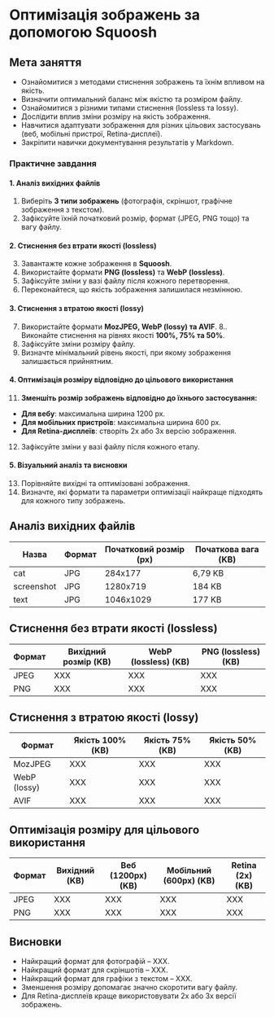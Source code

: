 # Оптимізація зображень за допомогою Squoosh

## Мета заняття
- Ознайомитися з методами стиснення зображень та їхнім впливом на якість.
- Визначити оптимальний баланс між якістю та розміром файлу.
- Ознайомитися з різними типами стиснення (lossless та lossy).
- Дослідити вплив зміни розміру на якість зображення.
- Навчитися адаптувати зображення для різних цільових застосувань (веб, мобільні пристрої, Retina-дисплеї).
- Закріпити навички документування результатів у Markdown.


### Практичне завдання 
#### 1. Аналіз вихідних файлів
1. Виберіть **3 типи зображень** (фотографія, скріншот, графічне зображення з текстом).
2. Зафіксуйте їхній початковий розмір, формат (JPEG, PNG тощо) та вагу файлу.

#### 2. Стиснення без втрати якості (lossless)
3. Завантажте кожне зображення в **Squoosh**.
4. Використайте формати **PNG (lossless)** та **WebP (lossless)**.
5. Зафіксуйте зміни у вазі файлу після кожного перетворення.
6. Переконайтеся, що якість зображення залишилася незмінною.

#### 3. Стиснення з втратою якості (lossy)
7. Використайте формати **MozJPEG, WebP (lossy) та AVIF**.
8.. Виконайте стиснення на рівнях якості **100%, 75% та 50%**.
9. Зафіксуйте зміни розміру файлу.
10. Визначте мінімальний рівень якості, при якому зображення залишається прийнятним.

#### 4. Оптимізація розміру відповідно до цільового використання
11. **Зменшіть розмір зображень відповідно до їхнього застосування:**
- **Для вебу**: максимальна ширина 1200 px.
- **Для мобільних пристроїв**: максимальна ширина 600 px.
- **Для Retina-дисплеїв**: створіть 2x або 3x версію зображення.
12. Зафіксуйте зміни у вазі файлу після кожного етапу.

#### 5. Візуальний аналіз та висновки
13. Порівняйте вихідні та оптимізовані зображення.
14. Визначте, які формати та параметри оптимізації найкраще підходять для кожного типу зображень.

## Аналіз вихідних файлів

| Назва | Формат | Початковий розмір (px) | Початкова вага (KB) |
|---------------|--------|------------------|-----------------|
| cat | JPG | 284x177 | 6,79 KB |
| screenshot | JPG | 1280x719 | 184 KB |
| text | JPG | 1046x1029 | 177 KB |


## Стиснення без втрати якості (lossless)

| Формат | Вихідний розмір (KB) | WebP (lossless) (KB) | PNG (lossless) (KB) |
|--------|-----------------|-------------------|-----------------|
| JPEG | ХХХ | ХХХ | ХХХ |
| PNG | ХХХ | ХХХ | ХХХ |

## Стиснення з втратою якості (lossy)

| Формат | Якість 100% (KB) | Якість 75% (KB) | Якість 50% (KB) |
|--------|-----------------|-----------------|-----------------|
| MozJPEG | ХХХ | ХХХ | ХХХ |
| WebP (lossy) | ХХХ | ХХХ | ХХХ |
| AVIF | ХХХ | ХХХ | ХХХ |

## Оптимізація розміру для цільового використання

| Формат | Вихідний (KB) | Веб (1200px) (KB) | Мобільний (600px) (KB) | Retina (2x) (KB) |
|--------|--------------|----------------|----------------|--------------|
| JPEG | ХХХ | ХХХ | ХХХ | ХХХ |
| PNG | ХХХ | ХХХ | ХХХ | ХХХ |


## Висновки
- Найкращий формат для фотографій – ХХХ.
- Найкращий формат для скріншотів – ХХХ.
- Найкращий формат для графіки з текстом – ХХХ.
- Зменшення розміру допомагає значно скоротити вагу файлу.
- Для Retina-дисплеїв краще використовувати 2x або 3x версії зображень.
